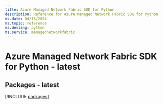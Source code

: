 ```yaml
---
title: Azure Managed Network Fabric SDK for Python
description: Reference for Azure Managed Network Fabric SDK for Python
ms.date: 04/15/2024
ms.topic: reference
ms.devlang: python
ms.service: managednetworkfabric
---
```

# Azure Managed Network Fabric SDK for Python - latest
## Packages - latest
[!INCLUDE [packages](managed-network-fabric-index.md)]